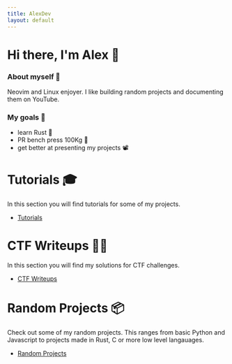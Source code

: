 ```yaml
---
title: AlexDev
layout: default
---
```


# Hi there, I'm Alex 👋

### About myself 👨

Neovim and Linux enjoyer. I like building random projects and documenting them on YouTube.

### My goals 🎯

- learn Rust 🦀
- PR bench press 100Kg 💪
- get better at presenting my projects 📽️

# Tutorials 🎓

In this section you will find tutorials for some of my projects.

- [Tutorials](/tutorials)

# CTF Writeups 👨‍💻

In this section you will find my solutions for CTF challenges.

- [CTF Writeups](/writeups)

# Random Projects 📦

Check out some of my random projects. This ranges from basic Python and
Javascript to projects made in Rust, C or more low level langauages.

- [Random Projects](/random)
